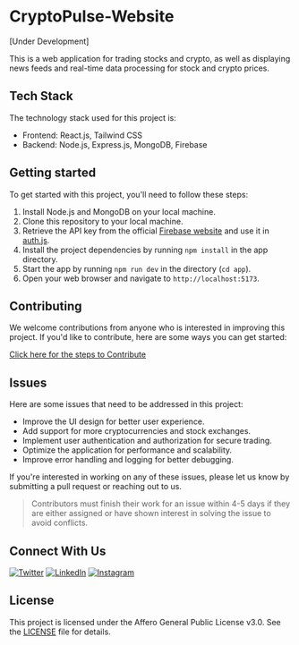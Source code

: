 # CryptoPulse-Website

[Under Development] </br>

   
   </div>
This is a web application for trading stocks and crypto, as well as displaying news feeds and real-time data processing for stock and crypto prices.

## Tech Stack

The technology stack used for this project is:

- Frontend: React.js, Tailwind CSS
- Backend: Node.js, Express.js, MongoDB, Firebase

## Getting started

To get started with this project, you'll need to follow these steps:

1. Install Node.js and MongoDB on your local machine.
2. Clone this repository to your local machine.
3. Retrieve the API key from the official [Firebase website](https://firebase.google.com/) and use it in [auth.js](https://github.com/CryptoPulse-Official/CryptoPulse-Website/blob/main/app/src/firebase/auth.js).
4. Install the project dependencies by running `npm install` in the app directory.
5. Start the app by running `npm run dev` in the directory (`cd app`).
6. Open your web browser and navigate to `http://localhost:5173`.

## Contributing

We welcome contributions from anyone who is interested in improving this project. If you'd like to contribute, here are some ways you can get started:

[Click here for the steps to Contribute](./CONTRIBUTING.md)

## Issues

Here are some issues that need to be addressed in this project:

- Improve the UI design for better user experience.
- Add support for more cryptocurrencies and stock exchanges.
- Implement user authentication and authorization for secure trading.
- Optimize the application for performance and scalability.
- Improve error handling and logging for better debugging.

If you're interested in working on any of these issues, please let us know by submitting a pull request or reaching out to us.

> Contributors must finish their work for an issue within 4-5 days if they are either assigned or have shown interest in solving the issue to avoid conflicts.

## Connect With Us

<p align="left">
  
  [![Twitter](https://img.shields.io/badge/Twitter-%231DA1F2.svg?style=for-the-badge&logo=Twitter&logoColor=white)](https://twitter.com/dnx_empire)
  [![LinkedIn](https://img.shields.io/badge/linkedin-%230077B5.svg?style=for-the-badge&logo=linkedin&logoColor=white)](https://www.linkedin.com/company/dennisnzioki/)
  [![Instagram](https://img.shields.io/badge/Instagram-%23E4405F.svg?style=for-the-badge&logo=Instagram&logoColor=white)](https://www.instagram.com/denno_dnx/)
  
</p>


## License

This project is licensed under the Affero General Public License v3.0. See the [LICENSE](LICENSE) file for details.

